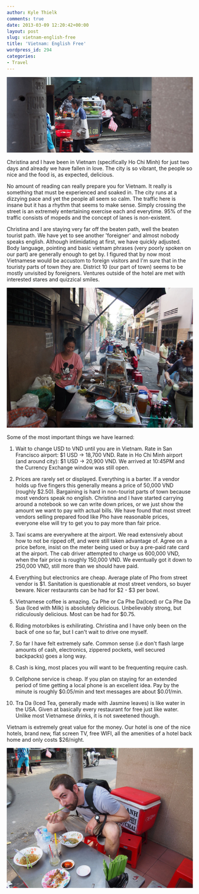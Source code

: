 ```yaml
---
author: Kyle Thielk
comments: true
date: 2013-03-09 12:20:42+00:00
layout: post
slug: vietnam-english-free
title: 'Vietnam: English Free'
wordpress_id: 294
categories:
- Travel
---
```

!["Street stand in Ho Chi Minh"](/media/images/featured-vietnam.jpg)

Christina and I have been in Vietnam (specifically Ho Chi Minh) for just two days and already we have fallen in love. The city is so vibrant, the people so nice and the food is, as expected, delicious.

No amount of reading can really prepare you for Vietnam. It really is something that must be experienced and soaked in. The city runs at a dizzying pace and yet the people all seem so calm. The traffic here is insane but it has a rhythm that seems to make sense. Simply crossing the street is an extremely entertaining exercise each and everytime. 95% of the traffic consists of mopeds and the concept of lanes is non-existent.



Christina and I are staying very far off the beaten path, well the beaten tourist path. We have yet to see another 'foreigner' and almost nobody speaks english. Although intimidating at first, we have quickly adjusted. Body language, pointing and basic vietnam phrases (very poorly spoken on our part) are generally enough to get by. I figured that by now most Vietnamese would be accustom to foreign visitors and I'm sure that in the touristy parts of town they are. District 10 (our part of town) seems to be mostly unvisited by foreigners. Ventures outside of the hotel are met with interested stares and quizzical smiles.

![Street Food Saigon.](/media/images/pho-restaurant.jpg "Street Food")

Some of the most important things we have learned:


	
  1. Wait to change USD to VND until you are in Vietnam. Rate in San Francisco airport: $1 USD -> 18,700 VND. Rate in Ho Chi Minh airport (and around city): $1 USD -> 20,900 VND. We arrived at 10:45PM and the Currency Exchange window was still open.

	
  2. Prices are rarely set or displayed. Everything is a barter. If a vendor holds up five fingers this generally means a price of 50,000 VND (roughly $2.50). Bargaining is hard in non-tourist parts of town because most vendors speak no english. Christina and I have started carrying around a notebook so we can write down prices, or we just show the amount we want to pay with actual bills. We have found that most street vendors selling prepared food like Pho have reasonable prices, everyone else will try to get you to pay more than fair price.

	
  3. Taxi scams are everywhere at the airport. We read extensively about how to not be ripped off, and were still taken advantage of. Agree on a price before, insist on the meter being used or buy a pre-paid rate card at the airport. The cab driver attempted to charge us 600,000 VND, when the fair price is roughly 150,000 VND. We eventually got it down to 250,000 VND, still more than we should have paid.

	
  4. Everything but electronics are cheap. Average plate of Pho from street vendor is $1. Sanitation is questionable at most street vendors, so buyer beware. Nicer restaurants can be had for $2 - $3 per bowl.

	
  5. Vietnamese coffee is amazing. Ca Phe or Ca Phe Da(Iced) or Ca Phe Da Sua (Iced with Milk) is absolutely delicious. Unbelievably strong, but ridiculously delicious. Most can be had for $0.75.

	
  6. Riding motorbikes is exhilirating. Christina and I have only been on the back of one so far, but I can't wait to drive one myself.

	
  7. So far I have felt extremely safe. Common sense (i.e don't flash large amounts of cash, electronics, zippered pockets, well secured backpacks) goes a long way.

	
  8. Cash is king, most places you will want to be frequenting require cash.

	
  9. Cellphone service is cheap. If you plan on staying for an extended period of time getting a local phone is an excellent idea. Pay by the minute is roughly $0.05/min and text messages are about $0.01/min.

	
  10. Tra Da (Iced Tea, generally made with Jasmine leaves) is like water in the USA. Given at basically every restaurant for free just like water. Unlike most Vietnamese drinks, it is not sweetened though.


Vietnam is extremely great value for the money. Our hotel is one of the nice hotels, brand new, flat screen TV, free WIFI, all the amenities of a hotel back home and only costs $26/night.

![Eating Some Pho in Ho Chi Minh.](/media/images/kyle-pho.jpg "Eating Some Pho in Ho Chi Minh.")
